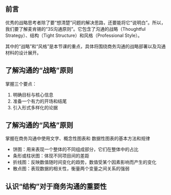 ## 前言
优秀的战略思考者除了要“想清楚”问题的解决思路，还要能将它“说明白”。所以，我们要了解麦肯锡的“3S沟通原则”。它包含了沟通的战略（Thoughtful Strategy）、结构（Tight Structure）和风格（Professional Style）。

其中的“战略”和“风格”是本节课的重点，具体将围绕商务沟通的战略部署以及沟通材料的设计展开。
## 了解沟通的“战略”原则
掌握三个要点：
1. 明确目标与核心信息
2. 准备一个有力的开场和结尾
3. 引入形式多样化的论据
## 了解沟通的“风格”原则
掌握在商务沟通中使用文字、概念性图表和
数据性图表的基本方法和规律
- 饼图：用来表现一个整体的不同组成部分，它们在整体中的占比
- 条形或柱状图：体现不同项目间的差距
- 折线图：反映数值随时间变化的趋势，数值受某个因素影响而产生的变化
- 散点图：表现数据的相关性，衡量两个变量之间关系的强弱

## 认识“结构”对于商务沟通的重要性
